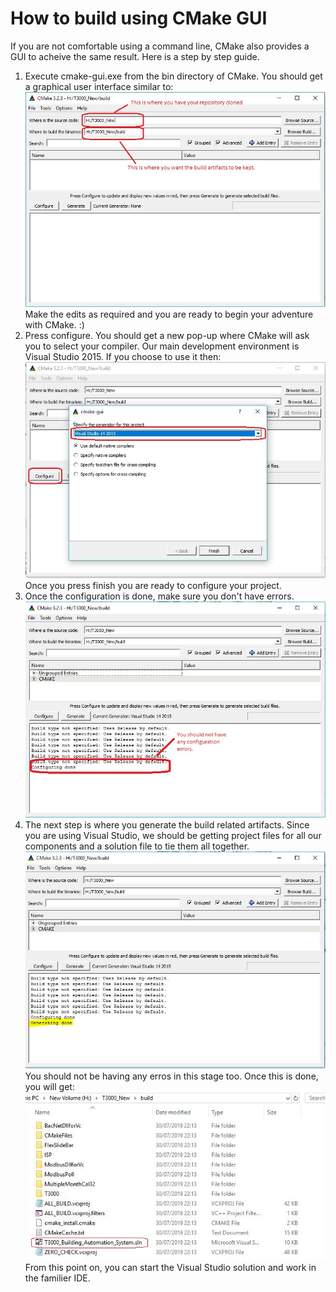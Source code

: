 How to build using CMake GUI
============================
If you are not comfortable using a command line, CMake also provides a GUI to acheive the same result. Here is a step by step guide.

1. Execute cmake-gui.exe from the bin directory of CMake. You should get a graphical user interface similar to:
![T3000-Building-Automation-System](referenceimages/CMakeGUIStart.JPG "CMake start")
<br>Make the edits as required and you are ready to begin your adventure with CMake. :)
2. Press configure. You should get a new pop-up where CMake will ask you to select your compiler. Our main development environment is Visual Studio 2015. If you choose to use it then:
![T3000-Building-Automation-System](referenceimages/CMakeSelectCompiler.JPG "CMake select the compiler")
<br>Once you press finish you are ready to configure your project.
3. Once the configuration is done, make sure you don't have errors. 
![T3000-Building-Automation-System](referenceimages/CMakeAfterConfiguration.JPG "CMake configuration done.")
4. The next step is where you generate the build related artifacts. Since you are using Visual Studio, we should be getting project files for all our components and a solution file to tie them all together.
![T3000-Building-Automation-System](referenceimages/CMakeAfterGeneration.JPG "CMake generation done.")
<br>You should not be having any erros in this stage too. Once this is done, you will get:
![T3000-Building-Automation-System](referenceimages/ArtifactsGenerated.JPG "CMake artifacts generated.")
<br>From this point on, you can start the Visual Studio solution and work in the familier IDE.